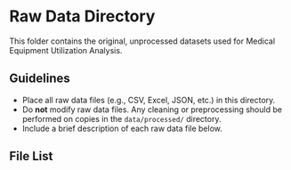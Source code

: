 # Raw Data Directory

This folder contains the original, unprocessed datasets used for Medical Equipment Utilization Analysis.

## Guidelines

- Place all raw data files (e.g., CSV, Excel, JSON, etc.) in this directory.
- Do **not** modify raw data files. Any cleaning or preprocessing should be performed on copies in the `data/processed/` directory.
- Include a brief description of each raw data file below.

## File List

<!-- Add details for each raw dataset here. Example:
- equipment_usage_2024.csv: Exported from hospital EMR system, contains daily usage logs for MRI, CT, and X-ray machines from Jan-Dec 2024..
-->
